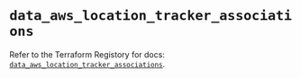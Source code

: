 # `data_aws_location_tracker_associations`

Refer to the Terraform Registory for docs: [`data_aws_location_tracker_associations`](https://registry.terraform.io/providers/hashicorp/aws/4.65.0/docs/data-sources/location_tracker_associations).
